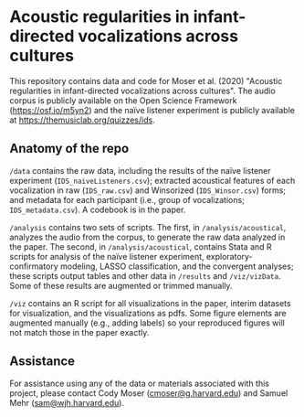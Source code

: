 # Acoustic regularities in infant-directed vocalizations across cultures
This repository contains data and code for Moser et al. (2020) "Acoustic regularities in infant-directed vocalizations across cultures". The audio corpus is publicly available on the Open Science Framework (https://osf.io/m5yn2) and the naïve listener experiment is publicly available at https://themusiclab.org/quizzes/ids.

## Anatomy of the repo

`/data` contains the raw data, including the results of the naïve listener experiment (`IDS_naiveListeners.csv`); extracted acoustical features of each vocalization in raw (`IDS_raw.csv`) and Winsorized (`IDS_Winsor.csv`) forms; and metadata for each participant (i.e., group of vocalizations; `IDS_metadata.csv`). A codebook is in the paper.

`/analysis` contains two sets of scripts. The first, in `/analysis/acoustical`, analyzes the audio from the corpus, to generate the raw data analyzed in the paper. The second, in `/analysis/acoustical`, contains Stata and R scripts for analysis of the naïve listener experiment, exploratory-confirmatory modeling, LASSO classification, and the convergent analyses; these scripts output tables and other data in `/results` and `/viz/vizData`. Some of these results are augmented or trimmed manually.

`/viz` contains an R script for all visualizations in the paper, interim datasets for visualization, and the visualizations as pdfs. Some figure elements are augmented manually (e.g., adding labels) so your reproduced figures will not match those in the paper exactly.

## Assistance

For assistance using any of the data or materials associated with this project, please contact Cody Moser (cmoser@g.harvard.edu) and Samuel Mehr (sam@wjh.harvard.edu).

